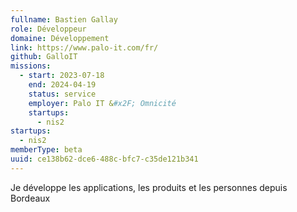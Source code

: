 ```yaml
---
fullname: Bastien Gallay
role: Développeur
domaine: Développement
link: https://www.palo-it.com/fr/
github: GalloIT
missions:
  - start: 2023-07-18
    end: 2024-04-19
    status: service
    employer: Palo IT &#x2F; Omnicité
    startups:
      - nis2
startups:
  - nis2
memberType: beta
uuid: ce138b62-dce6-488c-bfc7-c35de121b341
---
```

Je développe les applications, les produits et les personnes depuis Bordeaux
